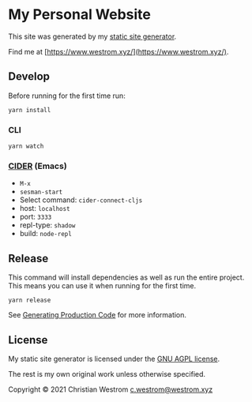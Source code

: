 # My Personal Website
This site was generated by my [static site generator](https://gitlab.com/wildwestrom/cljs-tailwind-static).

Find me at [https://www.westrom.xyz/](https://www.westrom.xyz/).

## Develop

Before running for the first time run:
```shell
yarn install
```

### CLI

```shell
yarn watch
```

### [CIDER](https://cider.mx/) (Emacs)

- `M-x`
- `sesman-start`
- Select command: `cider-connect-cljs`
- host: `localhost`
- port: `3333`
- repl-type: `shadow`
- build: `node-repl`

## Release
This command will install dependencies as well as run the entire project. This means you can use it when running for the first time.

```shell
yarn release
```

See [Generating Production Code](https://shadow-cljs.github.io/docs/UsersGuide.html#release) for more information.

## License

My static site generator is licensed under the [GNU AGPL license](https://www.gnu.org/licenses/agpl-3.0.html).

The rest is my own original work unless otherwise specified.

Copyright © 2021 Christian Westrom c.westrom@westrom.xyz
